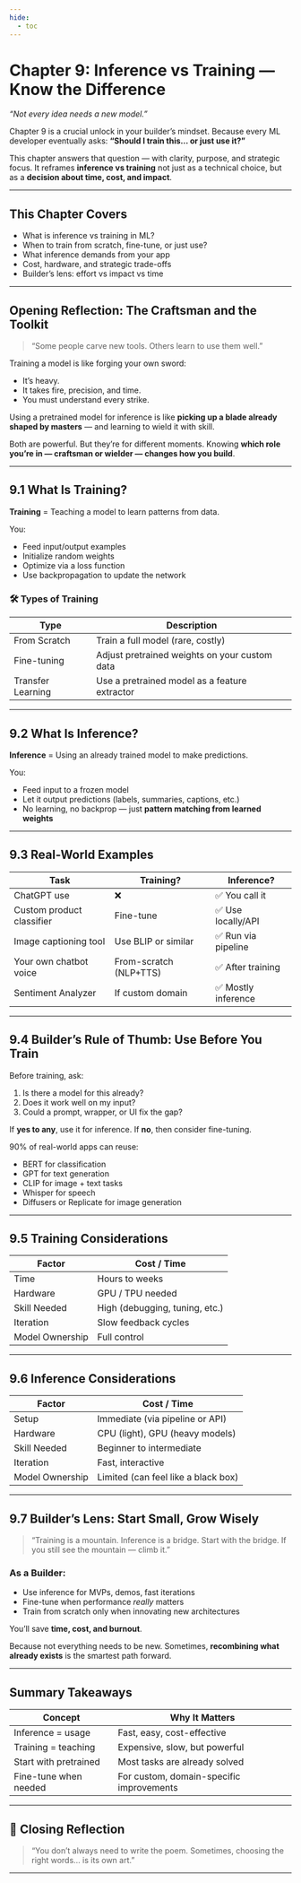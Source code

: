 ```yaml
---
hide:
  - toc
---
```


# Chapter 9: Inference vs Training — Know the Difference

*“Not every idea needs a new model.”*

Chapter 9 is a crucial unlock in your builder’s mindset. Because every ML developer eventually asks:
**“Should I train this… or just use it?”**

This chapter answers that question — with clarity, purpose, and strategic focus. It reframes **inference vs training** not just as a technical choice, but as a **decision about time, cost, and impact**.

---

## This Chapter Covers

* What is inference vs training in ML?
* When to train from scratch, fine-tune, or just use?
* What inference demands from your app
* Cost, hardware, and strategic trade-offs
* Builder’s lens: effort vs impact vs time

---

## Opening Reflection: The Craftsman and the Toolkit

> “Some people carve new tools. Others learn to use them well.”

Training a model is like forging your own sword:

* It’s heavy.
* It takes fire, precision, and time.
* You must understand every strike.

Using a pretrained model for inference is like **picking up a blade already shaped by masters** — and learning to wield it with skill.

Both are powerful. But they’re for different moments.
Knowing **which role you’re in — craftsman or wielder — changes how you build**.

---

## 9.1 What Is Training?

**Training** = Teaching a model to learn patterns from data.

You:

* Feed input/output examples
* Initialize random weights
* Optimize via a loss function
* Use backpropagation to update the network

### 🛠️ Types of Training

| Type              | Description                                   |
| ----------------- | --------------------------------------------- |
| From Scratch      | Train a full model (rare, costly)             |
| Fine-tuning       | Adjust pretrained weights on your custom data |
| Transfer Learning | Use a pretrained model as a feature extractor |

---

## 9.2 What Is Inference?

**Inference** = Using an already trained model to make predictions.

You:

* Feed input to a frozen model
* Let it output predictions (labels, summaries, captions, etc.)
* No learning, no backprop — just **pattern matching from learned weights**

---

## 9.3 Real-World Examples

| Task                      | Training?                  | Inference?          |
| ------------------------- | -------------------------- | --------------------|
| ChatGPT use               | ❌                         | ✅ You call it     |
| Custom product classifier | Fine-tune                  | ✅ Use locally/API  |
| Image captioning tool     | Use BLIP or similar        | ✅ Run via pipeline |
| Your own chatbot voice    | From-scratch (NLP+TTS)     | ✅ After training   |
| Sentiment Analyzer        | If custom domain           | ✅ Mostly inference |

---

## 9.4 Builder’s Rule of Thumb: Use Before You Train

Before training, ask:

1. Is there a model for this already?
2. Does it work well on my input?
3. Could a prompt, wrapper, or UI fix the gap?

If **yes to any**, use it for inference.
If **no**, then consider fine-tuning.

90% of real-world apps can reuse:

* BERT for classification
* GPT for text generation
* CLIP for image + text tasks
* Whisper for speech
* Diffusers or Replicate for image generation

---

## 9.5 Training Considerations

| Factor          | Cost / Time                    |
| --------------- | ------------------------------ |
| Time            | Hours to weeks                 |
| Hardware        | GPU / TPU needed               |
| Skill Needed    | High (debugging, tuning, etc.) |
| Iteration       | Slow feedback cycles           |
| Model Ownership | Full control                   |

---

## 9.6 Inference Considerations

| Factor          | Cost / Time                         |
| --------------- | ----------------------------------- |
| Setup           | Immediate (via pipeline or API)     |
| Hardware        | CPU (light), GPU (heavy models)     |
| Skill Needed    | Beginner to intermediate            |
| Iteration       | Fast, interactive                   |
| Model Ownership | Limited (can feel like a black box) |

---

## 9.7 Builder’s Lens: Start Small, Grow Wisely

> “Training is a mountain. Inference is a bridge.
> Start with the bridge. If you still see the mountain — climb it.”

### As a Builder:

* Use inference for MVPs, demos, fast iterations
* Fine-tune when performance *really* matters
* Train from scratch only when innovating new architectures

You’ll save **time, cost, and burnout**.

Because not everything needs to be new.
Sometimes, **recombining what already exists** is the smartest path forward.

---

## Summary Takeaways

| Concept               | Why It Matters                           |
| --------------------- | ---------------------------------------- |
| Inference = usage     | Fast, easy, cost-effective               |
| Training = teaching   | Expensive, slow, but powerful            |
| Start with pretrained | Most tasks are already solved            |
| Fine-tune when needed | For custom, domain-specific improvements |

---

## 🌟 Closing Reflection

> “You don’t always need to write the poem.
> Sometimes, choosing the right words… is its own art.”

---